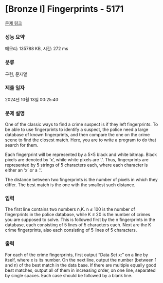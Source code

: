 # [Bronze I] Fingerprints - 5171 

[문제 링크](https://www.acmicpc.net/problem/5171) 

### 성능 요약

메모리: 135788 KB, 시간: 272 ms

### 분류

구현, 문자열

### 제출 일자

2024년 10월 13일 00:25:40

### 문제 설명

<p>One of the classic ways to find a crime suspect is if they left fingerprints. To be able to use fingerprints to identify a suspect, the police need a large database of known fingerprints, and then compare the one on the crime scene to find the closest match. Here, you are to write a program to do that search for them.</p>

<p>Each fingerprint will be represented by a 5×5 black and white bitmap. Black pixels are denoted by ‘x’, while white pixels are ‘.’. Thus, fingerprints are represented by 5 strings of 5 characters each, where each character is either an ‘x’ or a ‘.’.</p>

<p>The distance between two fingerprints is the number of pixels in which they differ. The best match is the one with the smallest such distance.</p>

### 입력 

 <p>The first line contains two numbers n,K. n ≤ 100 is the number of fingerprints in the police database, while K ≤ 20 is the number of crimes you are supposed to solve. This is followed first by the n fingerprints in the database, each consisting of 5 lines of 5 characters each. Next are the K crime fingerprints, also each consisting of 5 lines of 5 characters.</p>

### 출력 

 <p>For each of the crime fingerprints, first output “Data Set x:” on a line by itself, where x is its number. On the next line, output the number (between 1 and n) of the best match in the data base. If there are multiple equally good best matches, output all of them in increasing order, on one line, separated by single spaces. Each case should be followed by a blank line.</p>

